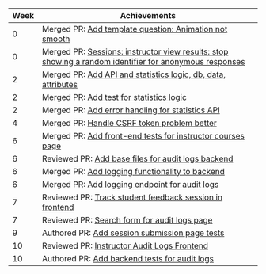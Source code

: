 Week | Achievements
---- | ------------
0 | Merged PR: [Add template question: Animation not smooth](https://github.com/TEAMMATES/teammates/pull/10889)
0 | Merged PR: [Sessions: instructor view results: stop showing a random identifier for anonymous responses](https://github.com/TEAMMATES/teammates/pull/10890)
2 | Merged PR: [Add API and statistics logic, db, data, attributes](https://github.com/t-cheepeng/teammates/pull/26)
2 | Merged PR: [Add test for statistics logic](https://github.com/t-cheepeng/teammates/pull/32)
2 | Merged PR: [Add error handling for statistics API](https://github.com/t-cheepeng/teammates/pull/33)
4 | Merged PR: [Handle CSRF token problem better](https://github.com/TEAMMATES/teammates/pull/10951)
6 | Merged PR: [Add front-end tests for instructor courses page](https://github.com/TEAMMATES/teammates/pull/10967)
6 | Reviewed PR: [Add base files for audit logs backend](https://github.com/TEAMMATES/teammates/pull/10978)
6 | Merged PR: [Add logging functionality to backend](https://github.com/TEAMMATES/teammates/pull/10984)
6 | Merged PR: [Add logging endpoint for audit logs](https://github.com/TEAMMATES/teammates/pull/10985)
7 | Reviewed PR: [Track student feedback session in frontend](https://github.com/TEAMMATES/teammates/pull/11005)
7 | Reviewed PR: [Search form for audit logs page](https://github.com/TEAMMATES/teammates/pull/11006)
9 | Authored PR: [Add session submission page tests](https://github.com/TEAMMATES/teammates/pull/11044)
10 | Reviewed PR: [Instructor Audit Logs Frontend](https://github.com/TEAMMATES/teammates/pull/11047)
10 | Authored PR: [Add backend tests for audit logs](https://github.com/TEAMMATES/teammates/pull/11048)

